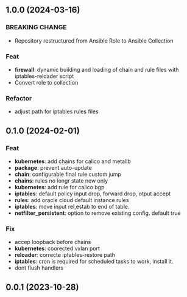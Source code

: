 ## 1.0.0 (2024-03-16)

### BREAKING CHANGE

- Repository restructured from Ansible Role to Ansible Collection

### Feat

- **firewall**: dynamic building and loading of chain and rule files with iptables-reloader script
- Convert role to collection

### Refactor

- adjust path for iptables rules files

## 0.1.0 (2024-02-01)

### Feat

- **kubernetes**: add chains for calico and metallb
- **package**: prevent auto-update
- **chain**: configurable final rule custom jump
- **chains**: rules no longr state new only
- **kubernetes**: add rule for calico bgp
- **iptables**: default policy input drop, forward drop, otput accept
- **rules**: add oracle cloud default instance rules
- **iptables**: move input rel,estab to end of table.
- **netfilter_persistent**: option to remove existing config. default true

### Fix

- accep loopback before chains
- **kubernetes**: coorected vxlan port
- **reloader**: correcte iptables-restore path
- **iptables**: cron is required for scheduled tasks to work, install it.
- dont flush handlers

## 0.0.1 (2023-10-28)
